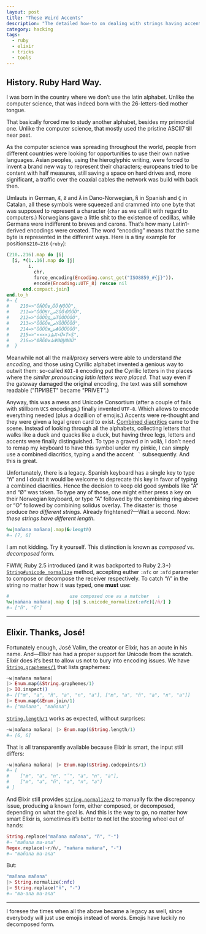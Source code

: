 ```yaml
---
layout: post
title: "These Weird Accents"
description: "The detailed how-to on dealing with strings having accents nowadays"
category: hacking
tags:
  - ruby
  - elixir
  - tricks
  - tools
---
```


## History. Ruby Hard Way.

I was born in the country where we don’t use the latin alphabet. Unlike the
computer science, that was indeed born with the 26-letters-tied mother tongue.

That basically forced me to study another alphabet, besides my primordial one.
Unlike the computer science, that mostly used the pristine ASCII7 till near past.

As the computer science was spreading throughout the world, people from different
countries were looking for opportunities to use their own native languages. Asian
peoples, using the hieroglyphic writing, were forced to invent a brand new way
to represent their characters; europeans tried to be content with half measures,
still saving a space on hard drives and, more significant, a traffic over the
coaxial cables the network was build with back then.

Umlauts in German, `Æ`, `Ø` and	`Å` in Dano-Norwegian, `Ñ` in Spanish and `Ç` in
Catalan, all these symbols were squeezed and crammed into one byte that was
supposed to represent a character (`char` as we call it with regard to computers.)
Norwegians gave a little shit to the existence of cedillas, while Germans were
indifferent to breves and carons. That’s how many Latin1-derived encodings were
created. The word “encoding” means that the same byte is represented
in the different ways. Here is a tiny example for positions`210–216` (`ruby`):

```ruby
(210..216).map do |i|
  [i, *(1..16).map do |j|
        i.
          chr.
          force_encoding(Encoding.const_get("ISO8859_#{j}")).
          encode(Encoding::UTF_8) rescue nil
      end.compact.join]
end.to_h
#⇒ {
#    210=>"ÒŇÒŌвزÒŌาŅÒÒÒ",
#    211=>"ÓÓÓĶгسΣÓÓำÓÓÓÓ",
#    212=>"ÔÔÔÔдشΤÔÔิŌÔÔÔ",
#    213=>"ÕŐĠÕеصΥÕÕีÕÕÕŐ",
#    214=>"ÖÖÖÖжضΦÖÖึÖÖÖÖ",
#    215=>"××××зطΧ×Ũื×Ṫ×Ś",
#    216=>"ØŘĜØиظΨØØุŲØØŰ"
#  }
```

Meanwhile not all the mail/proxy servers were able to understand _the encoding_,
and those using Cyrillic alphabet invented a genious way to outwit them: so-called
`KOI-8` encoding put the Cyrillic letters in the places where the _similar
pronouncing latin letters were placed_. That way even if the gateway damaged
the original encoding, the text was still somehow readable ("ПРИВЕТ" became "PRIVET".)

Anyway, this was a mess and Unicode Consortium (after a couple of fails with
stillborn `UCS` encodings,) finally invented `UTF-8`. Which allows to encode
everything needed (plus a dozillion of emojis.) Accents were re-thought and
they were given a legal green card to exist.
[Combined diacritics](https://en.wikipedia.org/wiki/Combining_Diacritical_Marks)
came to the scene. Instead of looking through all the alphabets, collecting
letters that walks like a duck and quacks like a duck, but having three legs,
letters and accents were finally distinguished. To type a graved _a_ in voilà,
I don’t need to remap my keyboard to have this symbol under my pinkie, I can
simply use a combined diacritics, typing `a` and the accent `  ̀  ` subsequently.
And this is great.

Unfortunately, there is a legacy. Spanish keyboard has a single key to type
“ñ” and I doubt it would be welcome to deprecate this key in favor of typing
a combined diacritics. Hence the decision to keep old good symbols like “Å” and
“Ø” was taken. To type any of those, one might either press a key on their
Norwegian keyboard, or type “A” followed by the combining ring above or “O”
followed by combining solidus overlay. The disaster is: those produce _two
different strings_. Already frightened?—Wait a second. Now: _these strings
have different length_.

```ruby
%w|mañana mañana|.map(&:length)
#⇒ [7, 6]
```

I am not kidding. Try it yourself. This distinction is known as _composed_ vs.
_decomposed_ form.

FWIW, Ruby 2.5 introduced (and it was backported to Ruby 2.3+)
[`String#unicode_normalize`](https://ruby-doc.org/core/String.html#method-i-unicode_normalize)
method, accepting euther `:nfc` or `:nfd` parameter to compose or decompose the
receiver respectively. To catch “ñ” in the string no matter how it was typed,
one **must** use:

```ruby
#                      use composed one as a matcher   ⇓
%w|mañana mañana|.map { |s| s.unicode_normalize(:nfc)[/ñ/] }
#⇒ ["ñ", "ñ"]
```

---

## Elixir. Thanks, José!

Fortunately enough, José Valim, the creator or Elixir, has an acute in his name.
And—Elixir has had a proper support for Unicode from the scratch. Elixir does it’s
best to allow us not to bury into encoding issues. We have
[`String.graphemes/1`](https://hexdocs.pm/elixir/String.html#graphemes/1) that
lists graphemes:

```elixir
~w|mañana mañana|
|> Enum.map(&String.graphemes/1)
|> IO.inspect()
#⇒ [["m", "a", "ñ", "a", "n", "a"], ["m", "a", "ñ", "a", "n", "a"]]
|> Enum.map(&Enum.join/1)
#⇒ ["mañana", "mañana"]
```

[`String.length/1`](https://hexdocs.pm/elixir/String.html#length/1) works
as expected, without surprises:

```elixir
~w|mañana mañana| |> Enum.map(&String.length/1)
#⇒ [6, 6]
```

That is all transparently available because Elixir is smart,
the input still differs:

```elixir
~w|mañana mañana| |> Enum.map(&String.codepoints/1)
#⇒ [
#    ["m", "a", "n", "̃", "a", "n", "a"],
#    ["m", "a", "ñ", "a", "n", "a"]
# ]
```

And Elixir still provides
[`String.normalize/2`](https://hexdocs.pm/elixir/String.html#normalize/2) to
manually fix the discrepancy issue, producing a known form, either composed,
or decomposed, depending on what the goal is. And this is the way to go,
no matter how smart Elixir is, sometimes it’s better to not let the
steering wheel out of hands:

```elixir
String.replace("mañana mañana", "ñ", "-")
#⇒ "mañana ma-ana"
Regex.replace(~r/ñ/, "mañana mañana", "-")
#⇒ "mañana ma-ana"
```

But:

```elixir
"mañana mañana"
|> String.normalize(:nfc)
|> String.replace("ñ", "-")
#⇒ "ma-ana ma-ana"
```

---

I foresee the times when all the above became a legacy as well, since everybody
will just use emojis instead of words. Emojis have luckily no decomposed form.
